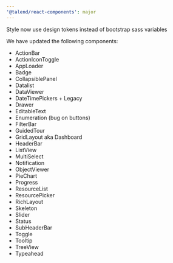 ```yaml
---
'@talend/react-components': major
---
```


Style now use design tokens instead of bootstrap sass variables

We have updated the following components:

* ActionBar
* ActionIconToggle
* AppLoader
* Badge
* CollapsiblePanel
* Datalist
* DataViewer
* DateTimePickers + Legacy
* Drawer
* EditableText
* Enumeration (bug on buttons)
* FilterBar
* GuidedTour
* GridLayout aka Dashboard
* HeaderBar
* ListView
* MultiSelect
* Notification
* ObjectViewer
* PieChart
* Progress
* ResourceList
* ResourcePicker
* RichLayout
* Skeleton
* Slider
* Status
* SubHeaderBar
* Toggle
* Tooltip
* TreeView
* Typeahead
